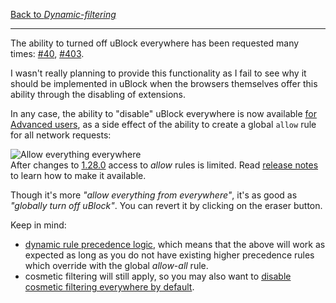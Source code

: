[Back to _Dynamic-filtering_](./Dynamic-filtering)

***

The ability to turned off uBlock everywhere has been requested many times: [#40](https://github.com/gorhill/uBlock/issues/40), [#403](https://github.com/gorhill/uBlock/issues/403).

I wasn't really planning to provide this functionality as I fail to see why it should be implemented in uBlock when the browsers themselves offer this ability through the disabling of extensions.

In any case, the ability to "disable" uBlock everywhere is now available [for Advanced users](./Advanced-user-features), as a side effect of the ability to create a global `allow` rule for all network requests:

![Allow everything everywhere](https://user-images.githubusercontent.com/886325/88308862-da5cb880-cd0d-11ea-9d74-df2ca8cc2ecf.png)
<br>After changes to [1.28.0](https://github.com/gorhill/uBlock/releases/tag/1.28.0) access to _allow_ rules is limited. Read [release notes](https://github.com/gorhill/uBlock/releases/tag/1.28.0) to learn how to make it available.

Though it's more _"allow everything from everywhere"_, it's as good as _"globally turn off uBlock"_. You can revert it by clicking on the eraser button.

Keep in mind:
 - [dynamic rule precedence logic](./Dynamic-filtering:-precedence), which means that the above will work as expected as long as you do not have existing higher precedence rules which override with the global _allow-all_ rule.
 - cosmetic filtering will still apply, so you may also want to [disable cosmetic filtering everywhere by default](./Per-site-switches#no-cosmetic-filtering).

